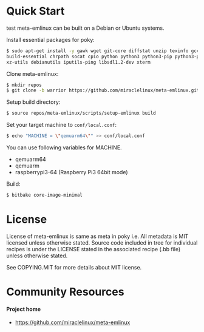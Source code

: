 Quick Start
===========
test
meta-emlinux can be built on a Debian or Ubuntu systems.

Install essential packages for poky:

```sh
$ sudo apt-get install -y gawk wget git-core diffstat unzip texinfo gcc-multilib \
build-essential chrpath socat cpio python python3 python3-pip python3-pexpect \
xz-utils debianutils iputils-ping libsdl1.2-dev xterm
```

Clone meta-emlinux:

```sh
$ mkdir repos
$ git clone -b warrior https://github.com/miraclelinux/meta-emlinux.git repos/meta-emlinux
```

Setup build directory:

```sh
$ source repos/meta-emlinux/scripts/setup-emlinux build
```

Set your target machine to `conf/local.conf`:

```sh
$ echo "MACHINE = \"qemuarm64\"" >> conf/local.conf
```

You can use following variables for MACHINE.

- qemuarm64
- qemuarm
- raspberrypi3-64 (Raspberry Pi3 64bit mode)

Build:

```sh
$ bitbake core-image-minimal
```

License
=======

License of meta-emlinux is same as meta in poky i.e.
All metadata is MIT licensed unless otherwise stated.
Source code included in tree for individual recipes is under the LICENSE stated in the associated recipe (.bb file) unless otherwise stated.

See COPYING.MIT for more details about MIT license.

Community Resources
===================

#### Project home
* https://github.com/miraclelinux/meta-emlinux

